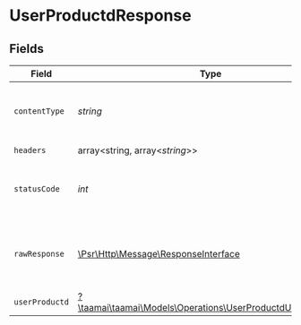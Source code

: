 # UserProductdResponse


## Fields

| Field                                                                                                             | Type                                                                                                              | Required                                                                                                          | Description                                                                                                       |
| ----------------------------------------------------------------------------------------------------------------- | ----------------------------------------------------------------------------------------------------------------- | ----------------------------------------------------------------------------------------------------------------- | ----------------------------------------------------------------------------------------------------------------- |
| `contentType`                                                                                                     | *string*                                                                                                          | :heavy_check_mark:                                                                                                | HTTP response content type for this operation                                                                     |
| `headers`                                                                                                         | array<string, array<*string*>>                                                                                    | :heavy_check_mark:                                                                                                | N/A                                                                                                               |
| `statusCode`                                                                                                      | *int*                                                                                                             | :heavy_check_mark:                                                                                                | HTTP response status code for this operation                                                                      |
| `rawResponse`                                                                                                     | [\Psr\Http\Message\ResponseInterface](https://www.php-fig.org/psr/psr-7/#33-psrhttpmessageresponseinterface)      | :heavy_check_mark:                                                                                                | Raw HTTP response; suitable for custom response parsing                                                           |
| `userProductd`                                                                                                    | [?\taamai\taamai\Models\Operations\UserProductdUserProductd](../../Models/Operations/UserProductdUserProductd.md) | :heavy_minus_sign:                                                                                                | OK                                                                                                                |